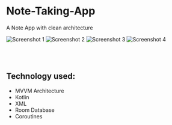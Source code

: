 # Note-Taking-App
A Note App with clean architecture


![Screenshot 1](https://user-images.githubusercontent.com/69350516/222816250-117a681a-4722-4047-b380-927be5f3db38.jpg)
![Screenshot 2](https://user-images.githubusercontent.com/69350516/222816614-7c8befa0-23d7-4e4c-b34a-460cb3ae53d6.jpg)
![Screenshot 3](https://user-images.githubusercontent.com/69350516/222816762-a273eae9-7a00-4f7c-982b-b2d61ecb3e1a.jpg)
![Screenshot 4](https://user-images.githubusercontent.com/69350516/222816961-7d999607-03a4-4380-be5a-0e410dff9175.jpg)

<br><br>

## Technology used: 
* MVVM Architecture
* Kotlin
* XML
* Room Database
* Coroutines
